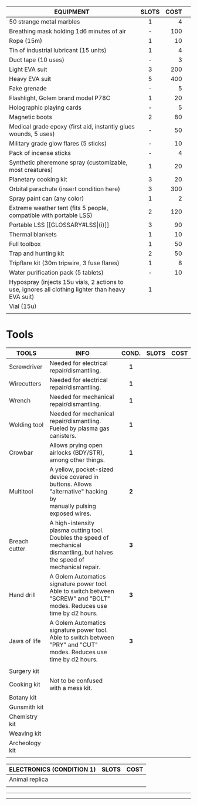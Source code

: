 
# 

| **EQUIPMENT**                                                                                     | **SLOTS** | **COST** |     |
| ------------------------------------------------------------------------------------------------- | :-------: | -------: | --- |
| 50 strange metal marbles                                                                          |     1     |        4 |     |
| Breathing mask holding 1d6 minutes of air                                                         |     -     |      100 |     |
| Rope (15m)                                                                                        |     1     |       10 |     |
| Tin of industrial lubricant (15 units)                                                            |     1     |        4 |     |
| Duct tape (10 uses)                                                                               |     -     |        3 |     |
| Light EVA suit                                                                                    |     3     |      200 |     |
| Heavy EVA suit                                                                                    |     5     |      400 |     |
| Fake grenade                                                                                      |     -     |        5 |     |
| Flashlight, Golem brand model P78C                                                                |     1     |       20 |     |
| Holographic playing cards                                                                         |     -     |        5 |     |
| Magnetic boots                                                                                    |     2     |       80 |     |
| Medical grade epoxy (first aid, instantly glues wounds, 5 uses)                                   |     -     |       50 |     |
| Military grade glow flares (5 sticks)                                                             |     -     |       10 |     |
| Pack of incense sticks                                                                            |     -     |        4 |     |
| Synthetic pheremone spray (customizable, most creatures)                                          |     1     |       20 |     |
| Planetary cooking kit                                                                             |     3     |       20 |     |
| Orbital parachute (insert condition here)                                                         |     3     |      300 |     |
| Spray paint can (any color)                                                                       |     1     |        2 |     |
| Extreme weather tent (fits 5 people, compatible with portable LSS)                                |     2     |      120 |     |
| Portable LSS [[GLOSSARY#LSS\|(i)]]                                                                |     3     |       90 |     |
| Thermal blankets                                                                                  |     1     |       10 |     |
| Full toolbox                                                                                      |     1     |       50 |     |
| Trap and hunting kit                                                                              |     2     |       50 |     |
| Tripflare kit (30m tripwire, 3 fuse flares)                                                       |     1     |        8 |     |
| Water purification pack (5 tablets)                                                               |     -     |       10 |     |
| Hypospray (injects 15u vials, 2 actions to use, ignores all clothing lighter than heavy EVA suit) |     1     |          |     |
| Vial (15u)                                                                                        |           |          |     |
|                                                                                                   |           |          |     |

# Tools

| **TOOLS**      | **INFO**                                                                                                                               | **COND.** | **SLOTS** | **COST** |
| -------------- | -------------------------------------------------------------------------------------------------------------------------------------- | :-------: | :-------: | -------: |
| Screwdriver    | Needed for electrical repair/dismantling.                                                                                              |   **1**   |           |          |
| Wirecutters    | Needed for electrical repair/dismantling.                                                                                              |   **1**   |           |          |
| Wrench         | Needed for mechanical repair/dismantling.                                                                                              |   **1**   |           |          |
| Welding tool   | Needed for mechanical repair/dismantling.<br>Fueled by plasma gas canisters.                                                           |   **1**   |           |          |
| Crowbar        | Allows prying open airlocks (BDY/STR),<br>among other things.                                                                          |   **1**   |           |          |
| Multitool      | A yellow, pocket-sized device covered in<br>buttons. Allows "alternative" hacking by<br>manually pulsing exposed wires.                |   **2**   |           |          |
| Breach cutter  | A high-intensity plasma cutting tool.<br>Doubles the speed of mechanical<br>dismantling, but halves the speed of<br>mechanical repair. |   **3**   |           |          |
| Hand drill     | A Golem Automatics signature power tool.<br>Able to switch between "SCREW" and "BOLT"<br>modes. Reduces use time by d2 hours.          |   **3**   |           |          |
| Jaws of life   | A Golem Automatics signature power tool.<br>Able to switch between "PRY" and "CUT"<br>modes. Reduces use time by d2 hours.             |   **3**   |           |          |
|                |                                                                                                                                        |           |           |          |
| Surgery kit    |                                                                                                                                        |           |           |          |
| Cooking kit    | Not to be confused with a mess kit.                                                                                                    |           |           |          |
| Botany kit     |                                                                                                                                        |           |           |          |
| Gunsmith kit   |                                                                                                                                        |           |           |          |
| Chemistry kit  |                                                                                                                                        |           |           |          |
| Weaving kit    |                                                                                                                                        |           |           |          |
| Archeology kit |                                                                                                                                        |           |           |          |
|                |                                                                                                                                        |           |           |          |






| **ELECTRONICS** (CONDITION 1) | **SLOTS** | **COST** |
| ----------------------------- | --------- | -------- |
| Animal replica                |           |          |
|                               |           |          |



---
---

